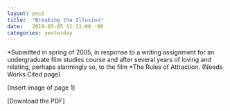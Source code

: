 ```yaml
---
layout: post
title:  "Breaking the Illusion"
date:   2019-05-05 11:11:00 -00
categories: yesterday
---
```

*Submitted in spring of 2005, in response to a writing assignment for an undergraduate film studies course and after several years of loving and relating, perhaps alarmingly so, to the film *The Rules of Attraction.
(Needs Works Cited page) 

[Insert image of page 1]

[Download the PDF]
